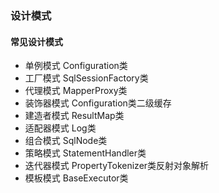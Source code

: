 ### 设计模式
#### 常见设计模式
- 单例模式 Configuration类
- 工厂模式 SqlSessionFactory类
- 代理模式 MapperProxy类
- 装饰器模式 Configuration类二级缓存
- 建造者模式 ResultMap类
- 适配器模式 Log类
- 组合模式 SqlNode类
- 策略模式 StatementHandler类
- 迭代器模式 PropertyTokenizer类反射对象解析
- 模板模式 BaseExecutor类